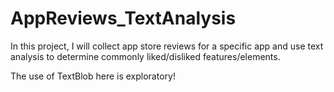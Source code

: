 # AppReviews_TextAnalysis
In this project, I will collect app store reviews for a specific app and use text analysis to determine commonly liked/disliked features/elements.

The use of TextBlob here is exploratory!
